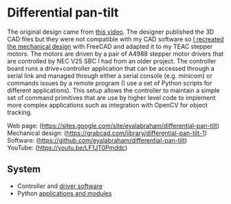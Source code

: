 # Differential pan-tilt

The original design came from [this video](https://www.youtube.com/watch?v=Su6O6155UJM). The designer published the 3D CAD files but they were not compatible with my CAD software so [I recreated the mechanical design](https://grabcad.com/library/differential-pan-tilt-1) with FreeCAD and adapted it to my TEAC stepper motors. The motors are driven by a pair of A4988 stepper motor drivers that are controlled by NEC V25 SBC I had from an older project. The controller board runs a drive+controller application that can be accessed through a serial link and managed through either a serial console (e.g. minicom) or commands issues by a remote program (I use a set of Python scripts for different applications). This setup allows the controller to maintain a simple set of command primitives that are use by higher level code to implement more complex applications such as integration with OpenCV for object tracking.  

Web page: (https://sites.google.com/site/eyalabraham/differential-pan-tilt)  
Mechanical design: (https://grabcad.com/library/differential-pan-tilt-1)  
Software: (https://github.com/eyalabraham/differential-pan-tilt)  
YouTube: (https://youtu.be/LF1JT0Pmddc)  

## System

- Controller and [driver software](controller/README.md)
- Python [applications and modules](app/README.md)

